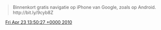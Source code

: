 > Binnenkort gratis navigatie op iPhone van Google, zoals op Android\. http://bit\.ly/9cyb8Z

<img src="../../media/tweet.ico" width="12" /> [Fri Apr 23 13:50:27 +0000 2010](https://twitter.com/DromerDenker/status/12702978233)